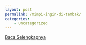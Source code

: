 ```yaml
---
layout: post
permalink: /mimpi-ingin-di-tembak/
categories:
    - Uncategorized
---
```


[Baca Selengkapnya](/10)